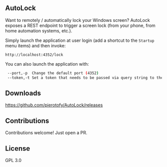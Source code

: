 ## AutoLock

Want to remotely / automatically lock your Windows screen? AutoLock exposes a REST endpoint to trigger a screen lock (from your phone, from home automation systems, etc.).

Simply launch the application at user login (add a shortcut to the `Startup` menu items) and then invoke:

`http://localhost:4352/lock`

You can also launch the application with:

```bash
 --port,-p  Change the default port (4352)
 --token,-t Set a token that needs to be passed via query string to the URL for authentication
 ```

## Downloads

https://github.com/pierotofy/AutoLock/releases

## Contributions

Contributions welcome! Just open a PR.

## License

GPL 3.0
